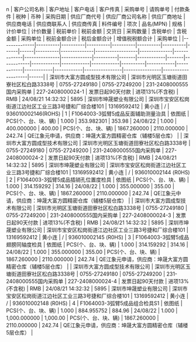 n
| 客户公司名称 | 客户地址 | 客户电话 | 客户传真 | 采购单号 | 请购单号 | 付款条件 | 税种 | 币种 | 采购日期 | 供应厂商代号 | 供应厂商公司名称 | 供应厂商地址 | 供应商电话 | 供应商联系人 | 供应商传真 | 料件编号 | 项次 | 品名(MPN) | 规格 | 计价单位 | 计价数量 | 税前单价 | 税前金额 | 交货日 | 采购数量 | 含税单价 | 含税金额 | 采购单位 | 税前金额合计 | 税后金额合计 | 增值税税额合计 | 采购单位 |
|--------------|----------|----------|----------|----------|----------|----------|------|------|----------|--------------|------------------|--------------|-------------|---------------|-------------|----------|-------|------------|-------|------------|------------|------------|------------|----------|------------|------------|------------|------------|----------------|----------------|--------------------|------|
| 深圳市大富方圆成型技术有限公司 | 深圳市光明区玉塘街道田寮社区松白路3338号 | 0755-27249180 | 0755-27249200 | 231-2408000555国内采购单 | 227-2408000024-1 | 发票日起90天付款 | 进项13%(不含税) | RMB | 24/08/21 14:32:32 | 5895 | 深圳市坤晟塑业有限公司 | 深圳市宝安区松岗街道江边社区工业三路3号捷和厂综合楼101 | 13169592412 | 黄小连 | / | 936010002146(ROHS) | 1 | F1064003-3弧臂5成品反面辅助测量治具 | 依图纸 | PCS(个、台、块、辆) | 1.000 | 353.982301 | 353.98 | 24/08/22 | 1.000 | 400.000000 | 400.00 | PCS(个、台、块、辆) | 1867.260000 | 2110.000000 | 242.74 | QE江象元申请，供应商：坤晟大富方圆精密仓库（辅楼5层仓库） |
| 深圳市大富方圆成型技术有限公司 | 深圳市光明区玉塘街道田寮社区松白路3338号 | 0755-27249180 | 0755-27249200 | 231-2408000555国内采购单 | 227-2408000024-2 | 发票日起90天付款 | 进项13%(不含税) | RMB | 24/08/21 14:32:32 | 5895 | 深圳市坤晟塑业有限公司 | 深圳市宝安区松岗街道江边社区工业三路3号捷和厂综合楼101 | 13169592412 | 黄小连 | / | 936010002144 (R0HS) | 2 | F1064003-3弧臂5成品插销孔位置度检具 | 依图纸 | PCS(个、台、块、辆) | 1.000 | 314.159292 | 314.16 | 24/08/22 | 1.000 | 355.000000 | 355.00 | PCS(个、台、块、辆) | 1867.260000 | 2110.000000 | 242.74 | QE江象元中请，供应商：坤晟大富方圆精密仓库（辅楼5层仓库） |
| 深圳市大富方圆成型技术有限公司 | 深圳市光明区玉塘街道田寮社区松白路3338号 | 0755-27249180 | 0755-27249200 | 231-2408000555国内采购单 | 227-2408000024-3 | 发票日起90天付款 | 进项13%(不含税) | RMB | 24/08/21 14:32:32 | 5895 | 深圳市坤晟塑业有限公司 | 深圳市宝安区松岗街道江边社区工业三路3号捷和厂综合楼101 | 13169592412 | 黄小连 | / | 936010002145 (R0HS) | 3 | F1064003-3弧臂5成品翅膀同轴度检具 | 依图纸 | PCS(个、台、块、辆) | 1.000 | 314.159292 | 314.16 | 24/08/22 | 1.000 | 355.000000 | 355.00 | PCS(个、台、块、辆) | 1867.260000 | 2110.000000 | 242.74 | QE江象元申请，供应商：坤晟大富方圆精密仓库（辅楼5层仓库） |
| 深圳市大富方圆成型技术有限公司 | 深圳市光明区玉塘街道田寮社区松白路3338号 | 0755-27249180 | 0755-27249200 | 231-2408000555国内采购单 | 227-2408000024-4 | 发票日起90天付款 | 进项13%(不含税) | RMB | 24/08/21 14:32:32 | 5895 | 深圳市坤晟塑业有限公司 | 深圳市宝安区松岗街道江边社区工业三路3号捷和厂综合楼101 | 13169592412 | 黄小连 | / | 936010002148 (R0HS) | 4 | F1064003-3弧臂5成品组合检具S1 | 依图纸 | PCS(个、台、块、辆) | 1.000 | 884.955752 | 884.96 | 24/08/22 | 1.000 | 1,000.000000 | 1,000.00 | PCS(个、台、块、辆) | 1867.260000 | 2110.000000 | 242.74 | QE江象元申请，供应商：坤晟大富方圆精密仓库（辅楼5层仓库） |